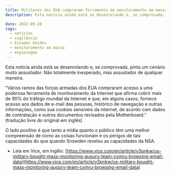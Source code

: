 ```yaml
---
title: Militares dos EUA compraram ferramenta de monitoramento em massa bem assustadora
description: Esta notícia ainda está se desenrolando e, se comprovada, pinta um cenário muito assustador. Não totalmente inesperado, mas assustador de qualquer maneira.

date: 2022-09-28
tags:
  - notícias
  - vigilância
  - Estados Unidos
  - monitoramento em massa
  - espionagem
---
```


Esta notícia ainda está se desenrolando e, se comprovada, pinta um cenário muito assustador. Não totalmente inesperado, mas assustador de qualquer maneira.

"Vários ramos das forças armadas dos EUA compraram acesso a uma poderosa ferramenta de monitoramento da Internet que afirma cobrir mais de 90% do tráfego mundial da Internet e que, em alguns casos, fornece acesso aos dados de e-mail das pessoas, histórico de navegação e outras informações, como sua cookies sensíveis da internet, de acordo com dados de contratação e outros documentos revisados pela Motherboard." (tradução livre do original em inglês)

O lado positivo é que tanto a mídia quanto o público têm uma melhor compreensão de como as coisas funcionam e os perigos de tais capacidades do que quando Snowden revelou as capacidades da NSA.

* Leia em Vice, em inglês: [https://www.vice.com/en/article/y3pnkw/us-military-bought-mass-monitoring-augury-team-cymru-browsing-email-data](https://www.vice.com/en/article/y3pnkw/us-military-bought-mass-monitoring-augury-team-cymru-browsing-email-data)
